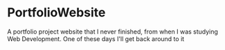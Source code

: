 # PortfolioWebsite
A portfolio project website that I never finished, from when I was studying Web Development. One of these days
I'll get back around to it
